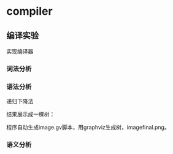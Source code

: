 # compiler
## 编译实验 
实现编译器
### 词法分析

### 语法分析
递归下降法

结果展示成一棵树：

程序自动生成image.gv脚本，用graphviz生成树，imagefinal.png。
### 语义分析

